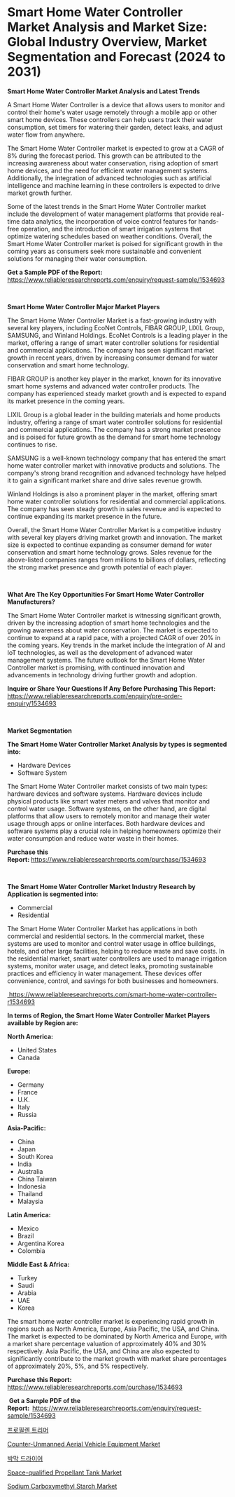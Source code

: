 <p><h1>Smart Home Water Controller Market Analysis and Market Size: Global Industry Overview, Market Segmentation and Forecast (2024 to 2031)</h1></p><p><strong>Smart Home Water Controller Market Analysis and Latest Trends</strong></p>
<p><p>A Smart Home Water Controller is a device that allows users to monitor and control their home's water usage remotely through a mobile app or other smart home devices. These controllers can help users track their water consumption, set timers for watering their garden, detect leaks, and adjust water flow from anywhere.</p><p>The Smart Home Water Controller market is expected to grow at a CAGR of 8% during the forecast period. This growth can be attributed to the increasing awareness about water conservation, rising adoption of smart home devices, and the need for efficient water management systems. Additionally, the integration of advanced technologies such as artificial intelligence and machine learning in these controllers is expected to drive market growth further.</p><p>Some of the latest trends in the Smart Home Water Controller market include the development of water management platforms that provide real-time data analytics, the incorporation of voice control features for hands-free operation, and the introduction of smart irrigation systems that optimize watering schedules based on weather conditions. Overall, the Smart Home Water Controller market is poised for significant growth in the coming years as consumers seek more sustainable and convenient solutions for managing their water consumption.</p></p>
<p><strong>Get a Sample PDF of the Report:&nbsp;</strong> <a href="https://www.reliableresearchreports.com/enquiry/request-sample/1534693">https://www.reliableresearchreports.com/enquiry/request-sample/1534693</a></p>
<p>&nbsp;</p>
<p><strong>Smart Home Water Controller Major Market Players</strong></p>
<p><p>The Smart Home Water Controller Market is a fast-growing industry with several key players, including EcoNet Controls, FIBAR GROUP, LIXIL Group, SAMSUNG, and Winland Holdings. EcoNet Controls is a leading player in the market, offering a range of smart water controller solutions for residential and commercial applications. The company has seen significant market growth in recent years, driven by increasing consumer demand for water conservation and smart home technology.</p><p>FIBAR GROUP is another key player in the market, known for its innovative smart home systems and advanced water controller products. The company has experienced steady market growth and is expected to expand its market presence in the coming years.</p><p>LIXIL Group is a global leader in the building materials and home products industry, offering a range of smart water controller solutions for residential and commercial applications. The company has a strong market presence and is poised for future growth as the demand for smart home technology continues to rise.</p><p>SAMSUNG is a well-known technology company that has entered the smart home water controller market with innovative products and solutions. The company's strong brand recognition and advanced technology have helped it to gain a significant market share and drive sales revenue growth.</p><p>Winland Holdings is also a prominent player in the market, offering smart home water controller solutions for residential and commercial applications. The company has seen steady growth in sales revenue and is expected to continue expanding its market presence in the future.</p><p>Overall, the Smart Home Water Controller Market is a competitive industry with several key players driving market growth and innovation. The market size is expected to continue expanding as consumer demand for water conservation and smart home technology grows. Sales revenue for the above-listed companies ranges from millions to billions of dollars, reflecting the strong market presence and growth potential of each player.</p></p>
<p>&nbsp;</p>
<p><strong>What Are The Key Opportunities For Smart Home Water Controller Manufacturers?</strong></p>
<p><p>The Smart Home Water Controller market is witnessing significant growth, driven by the increasing adoption of smart home technologies and the growing awareness about water conservation. The market is expected to continue to expand at a rapid pace, with a projected CAGR of over 20% in the coming years. Key trends in the market include the integration of AI and IoT technologies, as well as the development of advanced water management systems. The future outlook for the Smart Home Water Controller market is promising, with continued innovation and advancements in technology driving further growth and adoption.</p></p>
<p><strong>Inquire or Share Your Questions If Any Before Purchasing This Report:</strong> <a href="https://www.reliableresearchreports.com/enquiry/pre-order-enquiry/1534693">https://www.reliableresearchreports.com/enquiry/pre-order-enquiry/1534693</a></p>
<p>&nbsp;</p>
<p><strong>Market Segmentation</strong></p>
<p><strong>The Smart Home Water Controller Market Analysis by types is segmented into:</strong></p>
<p><ul><li>Hardware Devices</li><li>Software System</li></ul></p>
<p><p>The Smart Home Water Controller market consists of two main types: hardware devices and software systems. Hardware devices include physical products like smart water meters and valves that monitor and control water usage. Software systems, on the other hand, are digital platforms that allow users to remotely monitor and manage their water usage through apps or online interfaces. Both hardware devices and software systems play a crucial role in helping homeowners optimize their water consumption and reduce water waste in their homes.</p></p>
<p><strong>Purchase this Report:&nbsp;</strong><a href="https://www.reliableresearchreports.com/purchase/1534693">https://www.reliableresearchreports.com/purchase/1534693</a></p>
<p>&nbsp;</p>
<p><strong>The Smart Home Water Controller Market Industry Research by Application is segmented into:</strong></p>
<p><ul><li>Commercial</li><li>Residential</li></ul></p>
<p><p>The Smart Home Water Controller Market has applications in both commercial and residential sectors. In the commercial market, these systems are used to monitor and control water usage in office buildings, hotels, and other large facilities, helping to reduce waste and save costs. In the residential market, smart water controllers are used to manage irrigation systems, monitor water usage, and detect leaks, promoting sustainable practices and efficiency in water management. These devices offer convenience, control, and savings for both businesses and homeowners.</p></p>
<p><a href="https://www.reliableresearchreports.com/smart-home-water-controller-r1534693">&nbsp;https://www.reliableresearchreports.com/smart-home-water-controller-r1534693</a></p>
<p><strong>In terms of Region, the Smart Home Water Controller Market Players available by Region are:</strong></p>
<p>
    <p> <strong> North America: </strong>
        <ul>
            <li>United States</li>
            <li>Canada</li>
        </ul>
        </p> 
    <p> <strong> Europe: </strong>
        <ul>
            <li>Germany</li>
            <li>France</li>
            <li>U.K.</li>
            <li>Italy</li>
            <li>Russia</li>
        </ul>
        </p> 
    <p> <strong> Asia-Pacific: </strong>
        <ul>
            <li>China</li>
            <li>Japan</li>
            <li>South Korea</li>
            <li>India</li>
            <li>Australia</li>
            <li>China Taiwan</li>
            <li>Indonesia</li>
            <li>Thailand</li>
            <li>Malaysia</li>
        </ul>
        </p> 
    <p> <strong> Latin America: </strong>
        <ul>
            <li>Mexico</li>
            <li>Brazil</li>
            <li>Argentina Korea</li>
            <li>Colombia</li>
        </ul>
        </p> 
    <p> <strong> Middle East & Africa: </strong>
        <ul>
            <li>Turkey</li>
            <li>Saudi</li>
            <li>Arabia</li>
            <li>UAE</li>
            <li>Korea</li>
        </ul>
    </p>
    </p>
<p><p>The smart home water controller market is experiencing rapid growth in regions such as North America, Europe, Asia Pacific, the USA, and China. The market is expected to be dominated by North America and Europe, with a market share percentage valuation of approximately 40% and 30% respectively. Asia Pacific, the USA, and China are also expected to significantly contribute to the market growth with market share percentages of approximately 20%, 5%, and 5% respectively.</p></p>
<p><strong>Purchase this Report: </strong><a href="https://www.reliableresearchreports.com/purchase/1534693">https://www.reliableresearchreports.com/purchase/1534693</a></p>
<p>&nbsp;<strong>Get a Sample PDF of the Report:&nbsp;&nbsp;</strong><a href="https://www.reliableresearchreports.com/enquiry/request-sample/1534693">https://www.reliableresearchreports.com/enquiry/request-sample/1534693</a></p>
<p><strong></strong></p>
<p><p><a href="https://github.com/Maeennan456456/Market-Research-Report-List-1/blob/main/129314537021.md">프로필렌 트리머</a></p><p><a href="https://github.com/seekum/Market-Research-Report-List-2/blob/main/counter-unmanned-aerial-vehicle-equipment-market.md">Counter-Unmanned Aerial Vehicle Equipment Market</a></p><p><a href="https://github.com/vsap75a286l/Market-Research-Report-List-1/blob/main/291901537020.md">박막 드라이어</a></p><p><a href="https://github.com/nancykennedykellievqfqt2/Market-Research-Report-List-2/blob/main/space-qualified-propellant-tank-market.md">Space-qualified Propellant Tank Market</a></p><p><a href="https://issuu.com/reportprime-2/docs/sodium-carboxymethyl-starch-market-size-2030.pptx">Sodium Carboxymethyl Starch Market</a></p></p>